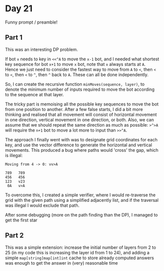 # Day 21

Funny prompt / preamble!

## Part 1

This was an interesting DP problem.

If bot `x` needs to key in `<<^A` to move the `x-1` bot, and I needed what shortest key sequence for bot `x+1` to move `x` bot, note that `x` always starts at `A`. Hence we just need to consider the fastest way to move from `A` to `<`, then `<` to `<`, then `<` to `^`, then `^` back to `A`. These can all be done independently.

So, I can create the recursive function `minMoves(sequence, layer)`, to denote the minimum number of inputs required to move the bot according to the sequence at that layer.

The tricky part is memoising all the possible key sequences to move the bot from one position to another. After a few false starts, I did a bit more thinking and realised that all movement will consist of horizontal movement in one direction, vertical movement in one direction, or both. Also, we can assume that we should repeat the same direction as much as possible: `>^>A` will require the `n+1` bot to move a lot more to input than `>>^A`.

The approach I finally went with was to designate grid coordinates for each key, and use the vector difference to generate the horizontal and vertical movements. This produced a bug where paths would 'cross' the gap, which is illegal:

```text
Moving from 4 -> 0: vv>A

789   789
456   456
123   v23
 0A   v>A
```

To overcome this, I created a simple verifier, where I would re-traverse the grid with the given path using a simplified adjacently list, and if the traversal was illegal I would exclude that path.

After some debugging (more on the path finding than the DP), I managed to get the first star

## Part 2

This was a simple extension: increase the initial number of layers from 2 to 25 (in my code this is increasing the layer id from 1 to 24), and adding a simple `map[string]map[int]int` cache to store already computed answers was enough to get the answer in (very) reasonable time
